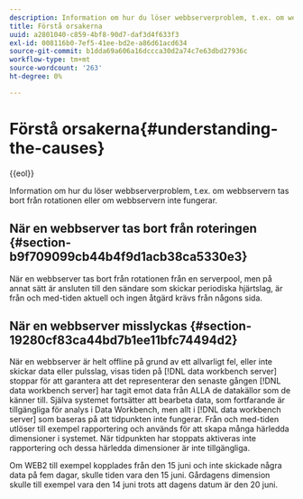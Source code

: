 ```yaml
---
description: Information om hur du löser webbserverproblem, t.ex. om webbservern tas bort från rotationen eller om webbservern inte fungerar.
title: Förstå orsakerna
uuid: a2801040-c859-4bf8-90d7-daf3d4f633f3
exl-id: 008116b0-7ef5-41ee-bd2e-a86d61acd634
source-git-commit: b1dda69a606a16dccca30d2a74c7e63dbd27936c
workflow-type: tm+mt
source-wordcount: '263'
ht-degree: 0%

---
```


# Förstå orsakerna{#understanding-the-causes}

{{eol}}

Information om hur du löser webbserverproblem, t.ex. om webbservern tas bort från rotationen eller om webbservern inte fungerar.

## När en webbserver tas bort från roteringen {#section-b9f709099cb44b4f9d1acb38ca5330e3}

När en webbserver tas bort från rotationen från en serverpool, men på annat sätt är ansluten till den sändare som skickar periodiska hjärtslag, är från och med-tiden aktuell och ingen åtgärd krävs från någons sida.

## När en webbserver misslyckas {#section-19280cf83ca44bd7b1ee11bfc74494d2}

När en webbserver är helt offline på grund av ett allvarligt fel, eller inte skickar data eller pulsslag, visas tiden på [!DNL data workbench server] stoppar för att garantera att det representerar den senaste gången [!DNL data workbench server] har tagit emot data från ALLA de datakällor som de känner till. Själva systemet fortsätter att bearbeta data, som fortfarande är tillgängliga för analys i Data Workbench, men allt i [!DNL data workbench server] som baseras på att tidpunkten inte fungerar. Från och med-tiden utlöser till exempel rapportering och används för att skapa många härledda dimensioner i systemet. När tidpunkten har stoppats aktiveras inte rapportering och dessa härledda dimensioner är inte tillgängliga.

Om WEB2 till exempel kopplades från den 15 juni och inte skickade några data på fem dagar, skulle tiden vara den 15 juni. Gårdagens dimension skulle till exempel vara den 14 juni trots att dagens datum är den 20 juni.
